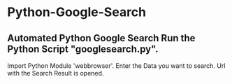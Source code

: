 # Python-Google-Search
Automated Python Google Search
Run the Python Script "googlesearch.py". 
------------
Import Python Module 'webbrowser'.
Enter the Data you want to search.
Url with the Search Result is opened.


